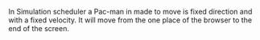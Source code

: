 In Simulation scheduler a Pac-man in made to move is fixed direction and with a fixed velocity. It will move from the one place of the browser to the end of the screen.
